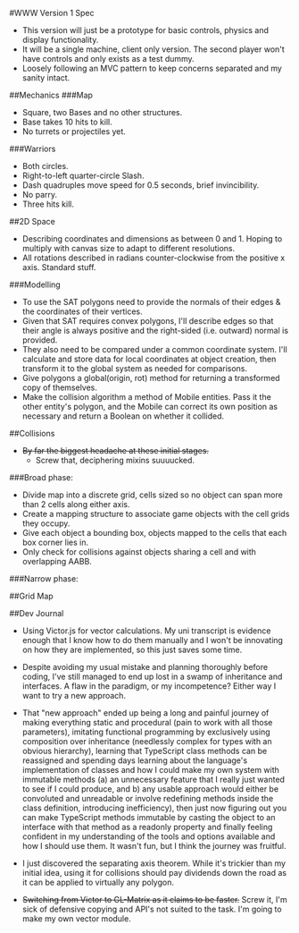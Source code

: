 #WWW Version 1 Spec
* This version will just be a prototype for basic controls, physics and display
functionality.
* It will be a single machine, client only version. The second player won't have controls and only exists as a test dummy.
* Loosely following an MVC pattern to keep concerns separated and my sanity intact.

##Mechanics
###Map
* Square, two Bases and no other structures.
* Base takes 10 hits to kill.
* No turrets or projectiles yet.

###Warriors
* Both circles.
* Right-to-left quarter-circle Slash.
* Dash quadruples move speed for 0.5 seconds, brief invincibility.
* No parry.
* Three hits kill.

##2D Space
* Describing coordinates and dimensions as between 0 and 1. Hoping to multiply with canvas size to adapt to different resolutions.
* All rotations described in radians counter-clockwise from the positive x axis. Standard stuff.

###Modelling
* To use the SAT polygons need to provide the normals of their edges & the coordinates of their vertices.
* Given that SAT requires convex polygons, I'll describe edges so that their angle is always positive and the right-sided (i.e. outward) normal is provided.
* They also need to be compared under a common coordinate system. I'll calculate and store data for local coordinates at object creation, then transform it to the global system as needed for comparisons.
* Give polygons a global(origin, rot) method for returning a transformed copy of themselves.
* Make the collision algorithm a method of Mobile entities. Pass it the other entity's polygon, and the Mobile can correct its own position as necessary and return a Boolean on whether it collided.

##Collisions
* ~~By far the biggest headache at these initial stages.~~
	* Screw that, deciphering mixins suuuucked.


###Broad phase:
* Divide map into a discrete grid, cells sized so no object can span more than 2 cells along either axis.
* Create a mapping structure to associate game objects with the cell grids they occupy.
* Give each object a bounding box, objects mapped to the cells that each box corner lies in.
* Only check for collisions against objects sharing a cell and with overlapping AABB.

###Narrow phase:


##Grid Map


##Dev Journal
* Using Victor.js for vector calculations. My uni transcript is evidence enough that I know how to do them manually and I won't be innovating on how they are implemented, so this just saves some time.

* Despite avoiding my usual mistake and planning thoroughly before coding, I've still managed to end up lost in a swamp of inheritance and interfaces. A flaw in the paradigm, or my incompetence? Either way I want to try a new approach.

* That "new approach" ended up being a long and painful journey of making everything static and procedural (pain to work with all those parameters), imitating functional programming by exclusively using composition over inheritance (needlessly complex for types with an obvious hierarchy), learning that TypeScript class methods can be reassigned and spending days learning about the language's implementation of classes and how I could make my own system with immutable methods (a) an unnecessary feature that I really just wanted to see if I could produce, and b) any usable approach would either be convoluted and unreadable or involve redefining methods inside the class definition, introducing inefficiency), then just now figuring out you can make TypeScript methods immutable by casting the object to an interface with that method as a readonly property and finally feeling confident in my understanding of the tools and options available and how I should use them. It wasn't fun, but I think the journey was fruitful.

* I just discovered the separating axis theorem. While it's trickier than my initial idea, using it for collisions should pay dividends down the road as it can be applied to virtually any polygon.

* ~~Switching from Victor to GL-Matrix as it claims to be faster.~~ Screw it, I'm sick of defensive copying and API's not suited to the task. I'm going to make my own vector module.
